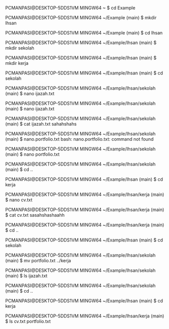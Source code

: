 PCMANPASI@DESKTOP-5DDS1VM MINGW64 ~
$ cd Example

PCMANPASI@DESKTOP-5DDS1VM MINGW64 ~/Example (main)
$ mkdir Ihsan

PCMANPASI@DESKTOP-5DDS1VM MINGW64 ~/Example (main)
$ cd Ihsan

PCMANPASI@DESKTOP-5DDS1VM MINGW64 ~/Example/Ihsan (main)
$ mkdir sekolah

PCMANPASI@DESKTOP-5DDS1VM MINGW64 ~/Example/Ihsan (main)
$ mkdir kerja

PCMANPASI@DESKTOP-5DDS1VM MINGW64 ~/Example/Ihsan (main)
$ cd sekolah

PCMANPASI@DESKTOP-5DDS1VM MINGW64 ~/Example/Ihsan/sekolah (main)
$ nano ijazah.txt

PCMANPASI@DESKTOP-5DDS1VM MINGW64 ~/Example/Ihsan/sekolah (main)
$ nano ijazah.txt

PCMANPASI@DESKTOP-5DDS1VM MINGW64 ~/Example/Ihsan/sekolah (main)
$ cat ijazah.txt
sahahshahs

PCMANPASI@DESKTOP-5DDS1VM MINGW64 ~/Example/Ihsan/sekolah (main)
$ nano.portfolio.txt
bash: nano.portfolio.txt: command not found

PCMANPASI@DESKTOP-5DDS1VM MINGW64 ~/Example/Ihsan/sekolah (main)
$ nano portfolio.txt

PCMANPASI@DESKTOP-5DDS1VM MINGW64 ~/Example/Ihsan/sekolah (main)
$ cd ..

PCMANPASI@DESKTOP-5DDS1VM MINGW64 ~/Example/Ihsan (main)
$ cd kerja

PCMANPASI@DESKTOP-5DDS1VM MINGW64 ~/Example/Ihsan/kerja (main)
$ nano cv.txt

PCMANPASI@DESKTOP-5DDS1VM MINGW64 ~/Example/Ihsan/kerja (main)
$ cat cv.txt
sasahshashaahh

PCMANPASI@DESKTOP-5DDS1VM MINGW64 ~/Example/Ihsan/kerja (main)
$ cd ..

PCMANPASI@DESKTOP-5DDS1VM MINGW64 ~/Example/Ihsan (main)
$ cd sekolah

PCMANPASI@DESKTOP-5DDS1VM MINGW64 ~/Example/Ihsan/sekolah (main)
$ mv portfolio.txt ../kerja

PCMANPASI@DESKTOP-5DDS1VM MINGW64 ~/Example/Ihsan/sekolah (main)
$ ls
ijazah.txt

PCMANPASI@DESKTOP-5DDS1VM MINGW64 ~/Example/Ihsan/sekolah (main)
$ cd ..

PCMANPASI@DESKTOP-5DDS1VM MINGW64 ~/Example/Ihsan (main)
$ cd kerja

PCMANPASI@DESKTOP-5DDS1VM MINGW64 ~/Example/Ihsan/kerja (main)
$ ls
cv.txt  portfolio.txt
